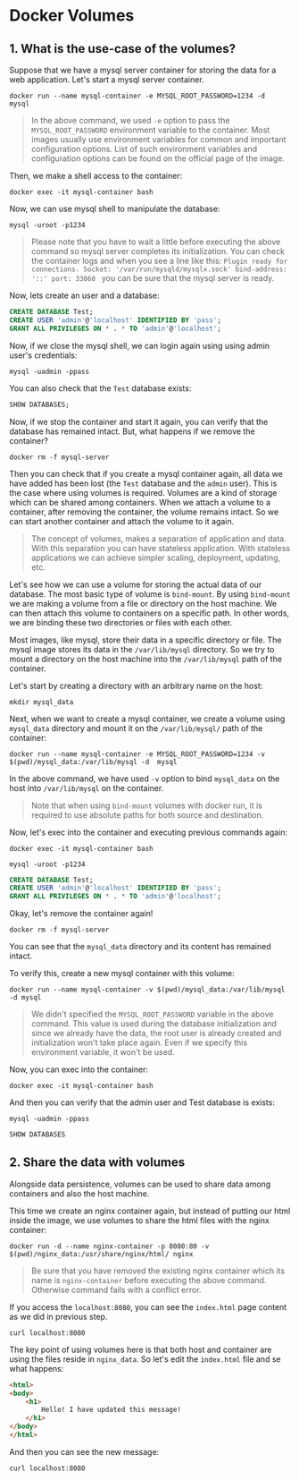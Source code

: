 # Docker Volumes

## 1. What is the use-case of the volumes?
Suppose that we have a mysql server container for storing the data for a web application. 
Let's start a mysql server container.
```
docker run --name mysql-container -e MYSQL_ROOT_PASSWORD=1234 -d  mysql
```
> In the above command, we used `-e` option to pass the `MYSQL_ROOT_PASSWORD` environment variable to the container. Most images usually use environment variables for common and important configuration options. List of such environment variables and configuration options can be found on the official page of the image. 

Then, we make a shell access to the container:
```
docker exec -it mysql-container bash
```
Now, we can use mysql shell to manipulate the database:
```
mysql -uroot -p1234
```
> Please note that you have to wait a little before executing the above command so mysql server completes its initialization. You can check the container logs and when you see a line like this: `Plugin ready for connections. Socket: '/var/run/mysqld/mysqlx.sock' bind-address: '::' port: 33060
` you can be sure that the mysql server is ready.

Now, lets create an user and a database:
```sql
CREATE DATABASE Test;
CREATE USER 'admin'@'localhost' IDENTIFIED BY 'pass';
GRANT ALL PRIVILEGES ON * . * TO 'admin'@'localhost';
```
Now, if we close the mysql shell, we can login again using using admin user's credentials:
```
mysql -uadmin -ppass
```
You can also check that the `Test` database exists:
```sql
SHOW DATABASES;
```
Now, if we stop the container and start it again, you can verify that the database has remained intact. But, what happens if we remove the container?
```
docker rm -f mysql-server
```
Then you can check that if you create a mysql container again, all data we have added has been lost (the `Test` database and the `admin` user). This is the case where using volumes is required. Volumes are a kind of storage which can be shared among containers. When we attach a volume to a container, after removing the container, the volume remains intact. So we can start another container  and attach the volume to it again.
> The concept of volumes, makes a separation of application and data. With this separation you can have stateless application. With stateless applications we can achieve simpler scaling, deployment, updating, etc.

Let's see how we can use a volume for storing the actual data of our database.
The most basic type of volume is `bind-mount`. By using `bind-mount` we are making a volume from a file or directory on the host machine. We can then attach this volume to containers on a specific path. In other words, we are binding these two directories or files with each other.

Most images, like mysql, store their data in a specific directory or file. The mysql image stores its data in the `/var/lib/mysql` directory. So we try to mount a directory on the host machine into the `/var/lib/mysql` path of the container.

Let's start by creating a directory with an arbitrary name on the host:
```
mkdir mysql_data
```
Next, when we want to create a mysql container, we create a volume using `mysql_data` directory and mount it on the `/var/lib/mysql/` path of the container:
```
docker run --name mysql-container -e MYSQL_ROOT_PASSWORD=1234 -v $(pwd)/mysql_data:/var/lib/mysql -d  mysql
```
In the above command, we have used `-v` option to bind `mysql_data` on the host into `/var/lib/mysql` on the container.
> Note that when using `bind-mount` volumes with docker run, it is required to use absolute paths for both source and destination. 

Now, let's exec into the container and executing previous commands again:
```
docker exec -it mysql-container bash
```

```
mysql -uroot -p1234
```
```sql
CREATE DATABASE Test;
CREATE USER 'admin'@'localhost' IDENTIFIED BY 'pass';
GRANT ALL PRIVILEGES ON * . * TO 'admin'@'localhost';
```
Okay, let's remove the container again!
```
docker rm -f mysql-server
```
You can see that the `mysql_data` directory and its content has remained intact. 

To verify this, create a new mysql container with this volume:
```
docker run --name mysql-container -v $(pwd)/mysql_data:/var/lib/mysql -d mysql
```
> We didn't specified the `MYSQL_ROOT_PASSWORD` variable in the above command. This value is used during the database initialization and since we already have the data, the root user is already created and initialization won't take place again. 
Even if we specify this environment variable, it won't be used.


Now, you can exec into the container:
```
docker exec -it mysql-container bash
```
And then you can verify that the admin user and Test database is exists:
```
mysql -uadmin -ppass
```
```sql
SHOW DATABASES
```

## 2. Share the data with volumes
Alongside data persistence, volumes can be used to share data among containers and also the host machine.

This time we create an nginx container again, but instead of putting our html inside the image, we use volumes to share the html files with the nginx container:
```
docker run -d --name nginx-container -p 8080:80 -v $(pwd)/nginx_data:/usr/share/nginx/html/ nginx
```
> Be sure that you have removed the existing nginx container which its name is `nginx-container` before executing the above command. Otherwise command fails with a conflict error.

If you access the `localhost:8080`, you can see the `index.html` page content as we did in previous step. 
```
curl localhost:8080
```
The key point of using volumes here is that both host and container are using the files reside in `nginx_data`. So let's edit the `index.html` file and se what happens:
```html
<html>
<body>
    <h1>
        Hello! I have updated this message!
    </h1>
</body>
</html>
```
And then you can see the new message:
```
curl localhost:8080
```



